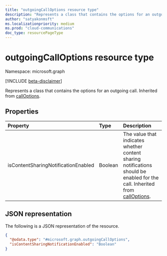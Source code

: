 ```yaml
---
title: "outgoingCallOptions resource type"
description: "Represents a class that contains the options for an outgoing call."
author: "satyakonmsft"
ms.localizationpriority: medium
ms.prod: "cloud-communications"
doc_type: resourcePageType
---
```


# outgoingCallOptions resource type

Namespace: microsoft.graph

[!INCLUDE [beta-disclaimer](../../includes/beta-disclaimer.md)]

Represents a class that contains the options for an outgoing call.
Inherited from [callOptions](calloptions.md).

## Properties
|Property                 |Type                      |Description                                                                        |
|:---                     |:---                      |:---                                                                               |
|isContentSharingNotificationEnabled   |Boolean                   |The value that indicates whether content sharing notifications should be enabled for the call. Inherited from [callOptions](calloptions.md).    |

## JSON representation
The following is a JSON representation of the resource.
<!-- {
  "blockType": "resource",
  "@odata.type": "microsoft.graph.outgoingCallOptions"
}
-->
``` json
{
  "@odata.type": "#microsoft.graph.outgoingCallOptions",
  "isContentSharingNotificationEnabled": "Boolean"
}
```
